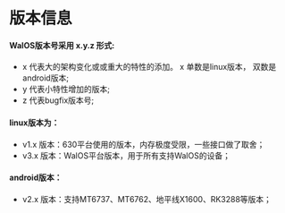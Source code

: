 # 版本信息

#### WalOS版本号采用 x.y.z 形式:
- x 代表大的架构变化或或重大的特性的添加。  x 单数是linux版本， 双数是android版本;
- y 代表小特性增加的版本;
- z 代表bugfix版本号;

#### linux版本为：
- v1.x 版本：630平台使用的版本，内存极度受限，一些接口做了取舍；
- v3.x 版本：WalOS平台版本，用于所有支持WalOS的设备；

#### android版本：
- v2.x 版本：支持MT6737、MT6762、地平线X1600、RK3288等版本；
